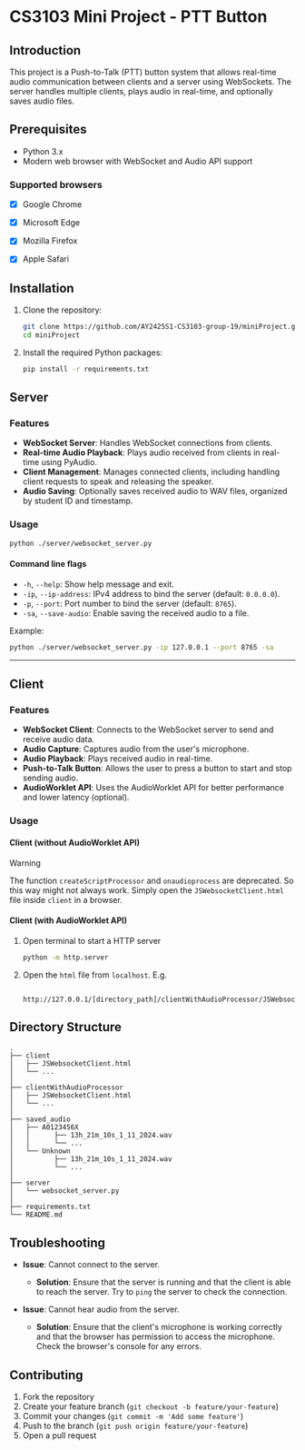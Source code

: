 # CS3103 Mini Project - PTT Button

## Introduction
This project is a Push-to-Talk (PTT) button system that allows real-time audio communication between clients and a server using WebSockets. The server handles multiple clients, plays audio in real-time, and optionally saves audio files.


## Prerequisites
- Python 3.x
- Modern web browser with WebSocket and Audio API support

### Supported browsers
  - [x] Google Chrome
  - [x] Microsoft Edge
  - [x] Mozilla Firefox
  - [x] Apple Safari


## Installation
1. Clone the repository:
    ```bash
    git clone https://github.com/AY2425S1-CS3103-group-19/miniProject.git
    cd miniProject
    ```
2. Install the required Python packages:
    ```bash
    pip install -r requirements.txt
    ```

## Server 
### Features
- **WebSocket Server**: Handles WebSocket connections from clients.
- **Real-time Audio Playback**: Plays audio received from clients in real-time using PyAudio.
- **Client Management**: Manages connected clients, including handling client requests to speak and releasing the speaker.
- **Audio Saving**: Optionally saves received audio to WAV files, organized by student ID and timestamp.

### Usage
``` bash
python ./server/websocket_server.py
```

#### Command line flags
- `-h`, `--help`: Show help message and exit.
- `-ip`, `--ip-address`: IPv4 address to bind the server (default: `0.0.0.0`).
- `-p`, `--port`: Port number to bind the server (default: `8765`).
- `-sa`, `--save-audio`: Enable saving the received audio to a file.

Example:
``` bash
python ./server/websocket_server.py -ip 127.0.0.1 --port 8765 -sa
```
---
## Client
### Features
- **WebSocket Client**: Connects to the WebSocket server to send and receive audio data.
- **Audio Capture**: Captures audio from the user's microphone.
- **Audio Playback**: Plays received audio in real-time.
- **Push-to-Talk Button**: Allows the user to press a button to start and stop sending audio.
- **AudioWorklet API**: Uses the AudioWorklet API for better performance and lower latency (optional).

### Usage
#### Client (**without** AudioWorklet API)
> [!WARNING]
> The function `createScriptProcessor` and `onaudioprocess` are deprecated. So this way might not always work.
Simply open the `JSWebsocketClient.html` file inside `client` in a browser.

#### Client (**with** AudioWorklet API)
1. Open terminal to start a HTTP server
    ```bash
    python -m http.server
    ```
2. Open the `html` file from `localhost`. E.g.
   ``` 
    http://127.0.0.1/[directory_path]/clientWithAudioProcessor/JSWebsocketClient.html
   ```

## Directory Structure
```
.
├── client
│   ├── JSWebsocketClient.html
│   └── ...
│
├── clientWithAudioProcessor
│   ├── JSWebsocketClient.html
│   └── ...
│
├── saved_audio
│   ├── A0123456X
│   │      ├── 13h_21m_10s_1_11_2024.wav
│   │      └── ...
│   └── Unknown
│          ├── 13h_21m_10s_1_11_2024.wav
│          └── ...
│   
├── server
│   └── websocket_server.py
│
├── requirements.txt
└── README.md
```

## Troubleshooting
- **Issue**: Cannot connect to the server.
  - **Solution**: Ensure that the server is running and that the client is able to reach the server. Try to `ping` the server to check the connection.

- **Issue**: Cannot hear audio from the server.
  - **Solution**: Ensure that the client's microphone is working correctly and that the browser has permission to access the microphone. Check the browser's console for any errors.


## Contributing
1. Fork the repository
2. Create your feature branch (`git checkout -b feature/your-feature`)
3. Commit your changes (`git commit -m 'Add some feature'`)
4. Push to the branch (`git push origin feature/your-feature`)
5. Open a pull request
